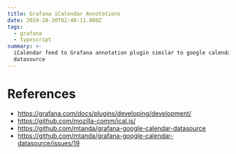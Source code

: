 ```yaml
---
title: Grafana iCalendar Annotations
date: 2019-10-30T02:48:11.000Z
tags:
  - grafana
  - typescript
summary: >-
  iCalendar feed to Grafana annotation plugin similar to google calendar
  datasource
---
```


# References

- <https://grafana.com/docs/plugins/developing/development/>
- <https://github.com/mozilla-comm/ical.js/>
- <https://github.com/mtanda/grafana-google-calendar-datasource>
- <https://github.com/mtanda/grafana-google-calendar-datasource/issues/19>
